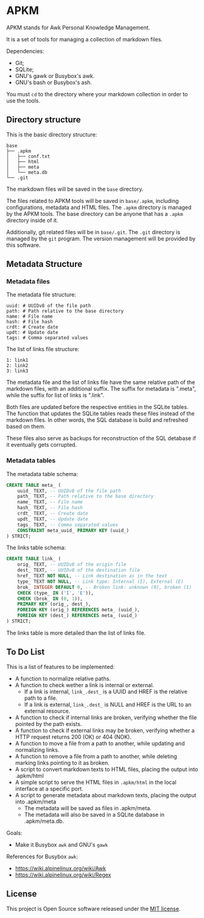 APKM
======================================================

APKM stands for Awk Personal Knowledge Management.

It is a set of tools for managing a collection of markdown files.

Dependencies:

* Git;
* SQLite;
* GNU's gawk or Busybox's awk.
* GNU's bash or Busybox's ash.

You must `cd` to the directory where your markdown collection in order to use the tools.

Directory structure
------------------------------------------------------

This is the basic directory structure:

```
base
├── .apkm
│   ├── conf.txt
│   ├── html
│   ├── meta
│   └── meta.db
└── .git
```

The markdown files will be saved in the `base` directory.

The files related to APKM tools will be saved in `base/.apkm`, including configurations, metadata and HTML files. The `.apkm` directory is managed by the APKM tools. The base directory can be anyone that has a `.apkm` directory inside of it.

Additionally, git related files will be in `base/.git`. The `.git` directory is managed by the `git` program. The version management will be provided by this software.

Metadata Structure
------------------------------------------------------

### Metadata files

The metadata file structure:

```
uuid: # UUIDv8 of the file path
path: # Path relative to the base directory
name: # File name
hash: # File hash
crdt: # Create date
updt: # Update date
tags: # Comma separated values
```

The list of links file structure:

```
1: link1
2: link2
3: link3
```

The metadata file and the list of links file have the same relative path of the markdown files, with an additional suffix. The suffix for metadata is ".meta", while the suffix for list of links is ".link".

Both files are updated before the respective entities in the SQLite tables. The function that updates the SQLite tables reads these files instead of the markdown files. In other words, the SQL database is build and refreshed based on them.

These files also serve as backups for reconstruction of the SQL detabase if it eventually gets corrupted.

### Metadata tables

The metadata table schema:

```sql
CREATE TABLE meta_ (
    uuid_ TEXT, -- UUIDv8 of the file path
    path_ TEXT, -- Path relative to the base directory
    name_ TEXT, -- File name
    hash_ TEXT, -- File hash
    crdt_ TEXT, -- Create date
    updt_ TEXT, -- Update date
    tags_ TEXT, -- Comma separated values
    CONSTRAINT meta_uuid_ PRIMARY KEY (uuid_)
) STRICT;
```

The links table schema:

```sql
CREATE TABLE link_ (
    orig_ TEXT, -- UUIDv8 of the origin file
    dest_ TEXT, -- UUIDv8 of the destination file
    href_ TEXT NOT NULL, -- Link destination as in the text
    type_ TEXT NOT NULL, -- Link type: Internal (I), External (E)
    brok_ INTEGER DEFAULT 0, -- Broken link: unknown (0), broken (1)
    CHECK (type_ IN ('I', 'E')),
    CHECK (brok_ IN (0, 1)),
    PRIMARY KEY (orig_, dest_),
    FOREIGN KEY (orig_) REFERENCES meta_ (uuid_),
    FOREIGN KEY (dest_) REFERENCES meta_ (uuid_)
) STRICT;
```

The links table is more detailed than the list of links file.

To Do List
------------------------------------------------------

This is a list of features to be implemented:

* A function to normalize relative paths.
* A function to check wether a link is internal or external.
    - If a link is internal, `link_.dest_` is a UUID and HREF is the relative path to a file.
    - If a link is external, `link_.dest_` is NULL and HREF is the URL to an external resource.
* A function to check if internal links are broken, verifying whether the file pointed by the path exists.
* A function to check if external links may be broken, verifying whether a HTTP request returns 200 (OK) or 404 (NOK).
* A function to move a file from a path to another, while updating and normalizing links.
* A function to remove a file from a path to another, while deleting marking links pointing to it as broken.
* A script to convert markdown texts to HTML files, placing the output into .apkm/html
* A simple script to serve the HTML files in `.apkm/html` in the local interface at a specific port.
* A script to generate metadata about markdown texts, placing the output into .apkm/meta
    - The metadata will be saved as files in .apkm/meta.
    - The metadata will also be saved in a SQLite database in .apkm/meta.db.

Goals:
* Make it Busybox `awk` and GNU's `gawk`

References for Busybox `awk`:

* https://wiki.alpinelinux.org/wiki/Awk
* https://wiki.alpinelinux.org/wiki/Regex

License
------------------------------------------------------

This project is Open Source software released under the [MIT license](https://opensource.org/licenses/MIT).

